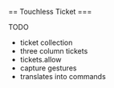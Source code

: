 == Touchless Ticket ===

TODO
* ticket collection
* three column tickets
* tickets.allow
* capture gestures
* translates into commands